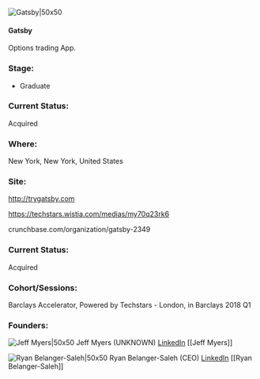 

![Gatsby|50x50](https://apimg.techstars.com/connect/images/image_files/5a969aed9c66a908c5000001/original/gatsby-icon-rounded.png)

#### Gatsby
Options trading App.

### Stage: 
 - Graduate 

### Current Status: 
Acquired

### Where:
New York, New York, United States

### Site:
http://trygatsby.com

https://techstars.wistia.com/medias/my70q23rk6

crunchbase.com/organization/gatsby-2349

### Current Status: 
Acquired

### Cohort/Sessions: 
Barclays Accelerator, Powered by Techstars - London, in Barclays 2018 Q1

### Founders: 

![Jeff Myers|50x50](https://apimg.techstars.com/connect/images/image_files/5aafb008c1a4b81e66000004/original/profile_pic.jpg) Jeff Myers (UNKNOWN) [LinkedIn](https://linkedin.com/in/jeffmyers123) [[Jeff Myers]]

![Ryan Belanger-Saleh|50x50](https://apimg.techstars.com/connect/images/image_files/5a96a8abc1a4b8480f000008/original/headshot.JPG) Ryan Belanger-Saleh (CEO) [LinkedIn](https://linkedin.com/in/ryansaleh) [[Ryan Belanger-Saleh]]


